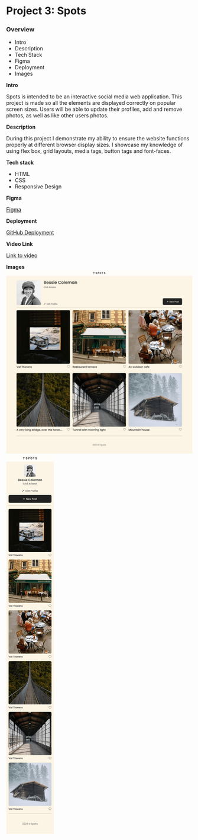 # Project 3: Spots

### Overview

- Intro
- Description
- Tech Stack
- Figma
- Deployment
- Images

**Intro**

Spots is intended to be an interactive social media web application. This project is made so all the elements are displayed correctly on popular screen sizes. Users will be able to update their profiles, add and remove photos, as well as like other users photos.

**Description**

During this project I demonstrate my ability to ensure the website functions properly at different browser display sizes. I showcase my knowledge of using flex box, grid layouts, media tags, button tags and font-faces.

**Tech stack**

- HTML
- CSS
- Responsive Design

**Figma**

[Figma](https://www.figma.com/file/BBNm2bC3lj8QQMHlnqRsga/Sprint-3-Project-%E2%80%94-Spots?type=design&node-id=2%3A60&mode=design&t=afgNFybdorZO6cQo-1)

**Deployment**

[GitHub Deployment](https://ktrav5.github.io/se_project_spots/)

**Video Link**

[Link to video](https://drive.google.com/file/d/1dBsaRUbFMMHro3LWPMvAQ6a2samoJntI/view?usp=drive_link)

**Images**
![Desktop View](./images/Spots%20App%201440px.png)
![Mobile View](./images/Spots%20App%20Mobile%20Version.png)

